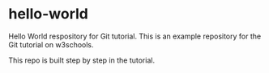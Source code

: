 # hello-world
Hello World respository for Git tutorial.
This is an example repository for the Git tutorial on w3schools.

This repo is built step by step in the tutorial.
